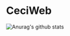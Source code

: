 # CeciWeb
![Anurag's github stats](https://github-readme-stats.vercel.app/api?username=bingolcl&hide=contribs,prs)
